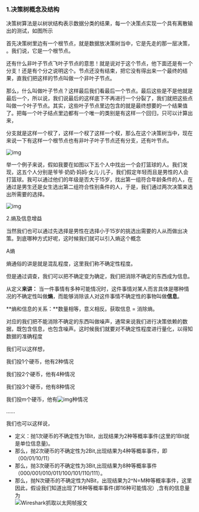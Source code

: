 ### 1.决策树概念及结构

决策树算法是以树状结构表示数据分类的结果，每一个决策点实现一个具有离散输出的测试，如图所示

首先决策树里边有一个根节点，就是数据放决策树当中，它是先走的那一层决策， 。我们说，它是一个根节点。

还有什么非叶子节点飞叶子节点的意思！就是说对于这个节点，他下面还是有一个分支！还是有个分之说明这个。节点还没有结束，把它没有得出来一个最终的结果，直我们把这样的节点叫做一个非叶子节点。

那么，什么叫做叶子节点？这样最后我们看最后一个节点。最后这些是不是他就是最后一个，所以说，我们说最后的这样底下不再进行一个分裂了，我们就把这些点叫做一个叶子节点。其实，这些叶子节点里边包含的就是最终想要的一个结果值了。把每一个叶子结点里边都有一个唯一的类别是有这样一个回归，只可以计算出来，

分支就是这样一个杈了，这样一个杈了这样一个杈，那么在这个决策树当中，现在来说一下有这样一个根节点也有非叶子叶子节点还有分支，还有叶节点。

 

![img](file:///C:/Users/崔红涛/AppData/Local/Temp/msohtmlclip1/01/clip_image002.jpg)

举一个例子来说，假如我要在如图以下五个人中找出一个会打篮球的人。我们发现，这五个人分别是爷爷·奶奶·妈妈·女儿·儿子，我们假定年轻而且是男性的人会打篮球。我可以通过他们的年级是否大于15岁，找出第一组符合年龄条件的人，在通过是男生还是女生选出第二组符合性别条件的人，于是，我们通过两次决策来选出所需要的选择。

![img](https://github.com/RS-OF-NEAU/RS-OF-NEAU.github.io/blob/main/image/%E5%86%B3%E7%AD%96%E6%A0%91%E5%BC%95%E4%BE%8B.png)

2.熵及信息增益

当然我们也可以通过先选择是男性在选择小于15岁的挑选出需要的人从而做出决策。到底哪种方式好呢，这时候我们就可以引入熵这个概念

A熵

熵通俗的讲是就是混乱程度，这里我们称不确定性程度。

但是通过调查，我们可以把不确定变为确定，我们把消除不确定的东西成为信息。

从定义**来讲：** 当一件事情有多种可能情况时，这件事情对某人而言具体是哪种情况的不确定性叫做**熵**，而能够消除该人对这件事情不确定性的事物叫做**信息**。

 

**熵和信息的关系：**数量相等，意义相反。获取信息 = 消除熵。

 

对应的我们把不能消除不确定的东西叫做噪声，通常来说我们进行决策依赖的数据，既包含信息，也包含噪声。这时候我们就要对不确定性程度进行量化，以得知数据的准确程度

我们可以这样想，

我们投1个硬币，他有2种情况

我们投2个硬币，他有4种情况

我们投3个硬币，他有8种情况

我们投m个硬币，他有![img](file:///C:/Users/崔红涛/AppData/Local/Temp/msohtmlclip1/01/clip_image006.png)种情况

……

我们也可以这样说，

- 定义：抛1次硬币的不确定性为1Bit，出现结果为2种等概率事件(这里的1Bit就是单位信息量)。
- 那么，抛2次硬币的不确定性为2Bit,出现结果为4种等概率事件，即（00/01/10/11）
- 那么，抛3次硬币的不确定性为3Bit,出现结果为8种等概率事件（000/001/010/011/100/101/110/111）。
- 那么，抛N次硬币的不确定性为NBit，出现结果为2^N=M种等概率事件，这里 因此，假设我们知道出现了16种等概率事件(即16种可能情况）,含有的信息量为     
![Wireshark抓取以太网帧报文](https://i0.hdslb.com/bfs/article/f406d2788c574b9974a4bb551cde7e67f5fa6a70.png@1134w_112h.webp "Wireshark抓取以太网帧报文")
